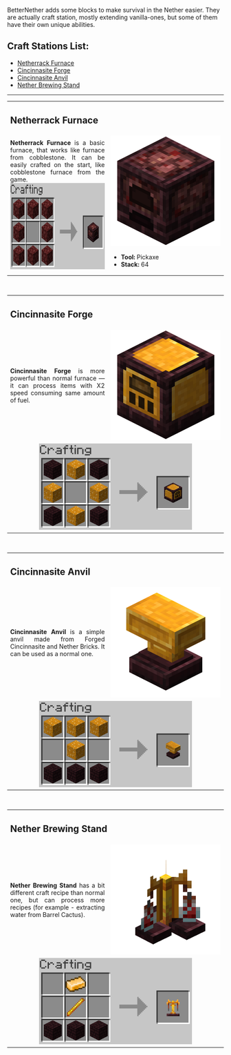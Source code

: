 BetterNether adds some blocks to make survival in the Nether easier. They are actually craft station, mostly extending vanilla-ones, but some of them have their own unique abilities.

## Craft Stations List:
- [Netherrack Furnace](#netherrack-furnace)
- [Cincinnasite Forge](#cincinnasite-forge)
- [Cincinnasite Anvil](#cincinnasite-anvil)
- [Nether Brewing Stand](#nether-brewing-stand)

***

<table width="100%">
	<tr>
		<td colspan="2"><h2>Netherrack Furnace</h2></td>
	</tr>
	<tr>
		<td>
			<div align="justify">
				<b>Netherrack Furnace</b> is a basic furnace, that works like furnace from cobblestone. It can be easily crafted on the start, like cobblestone furnace from the game.
			</div>
			<div align="center">
				<img src="./recipes/recipe_netherrack_furnace.png" height="200">
			</div>
		</td>
		<td width="256">
			<img src="./images/netherrack_furnace.png">
			<ul>
				<li><b>Tool:</b> Pickaxe</li>
				<li><b>Stack:</b> 64</li>
			</ul>
		</td>
	</tr>
</table>
<br>

<table width="100%">
	<tr>
		<td colspan="2"><h2>Cincinnasite Forge</h2></td>
	</tr>
	<tr>
		<td>
			<div align="justify">
				<b>Cincinnasite Forge</b> is more powerful than normal furnace — it can process items with X2 speed consuming same amount of fuel.
			</div>
		</td>
		<td width="256"><img src="./images/cincinnasite_forge.png"></td>
	</tr>
	<tr>
		<td colspan="2">
			<div align="center">
				<img src="./recipes/recipe_cincinnasite_forge.png" height="200">
			</div>
		</td>
	</tr>
</table>
<br>

<table width="100%">
	<tr>
		<td colspan="2"><h2>Cincinnasite Anvil</h2></td>
	</tr>
	<tr>
		<td>
			<div align="justify">
				<b>Cincinnasite Anvil</b> is a simple anvil made from Forged Cincinnasite and Nether Bricks. It can be used as a normal one.
			</div>
		</td>
		<td width="256"><img src="./images/cincinnasite_anvil.png"></td>
	</tr>
	<tr>
		<td colspan="2">
			<div align="center">
				<img src="./recipes/recipe_cincinnasite_anvil.png" height="200">
			</div>
		</td>
	</tr>
</table>
<br>

<table width="100%">
	<tr>
		<td colspan="2"><h2>Nether Brewing Stand</h2></td>
	</tr>
	<tr>
		<td>
			<div align="justify">
				<b>Nether Brewing Stand</b> has a bit different craft recipe than normal one, but can process more recipes (for example - extracting water from Barrel Cactus).
			</div>
		</td>
		<td width="256"><img src="./images/nether_brewing_stand.png"></td>
	</tr>
	<tr>
		<td colspan="2">
			<div align="center">
				<img src="./recipes/recipe_nether_brewing_stand.png" height="200">
			</div>
		</td>
	</tr>
</table>